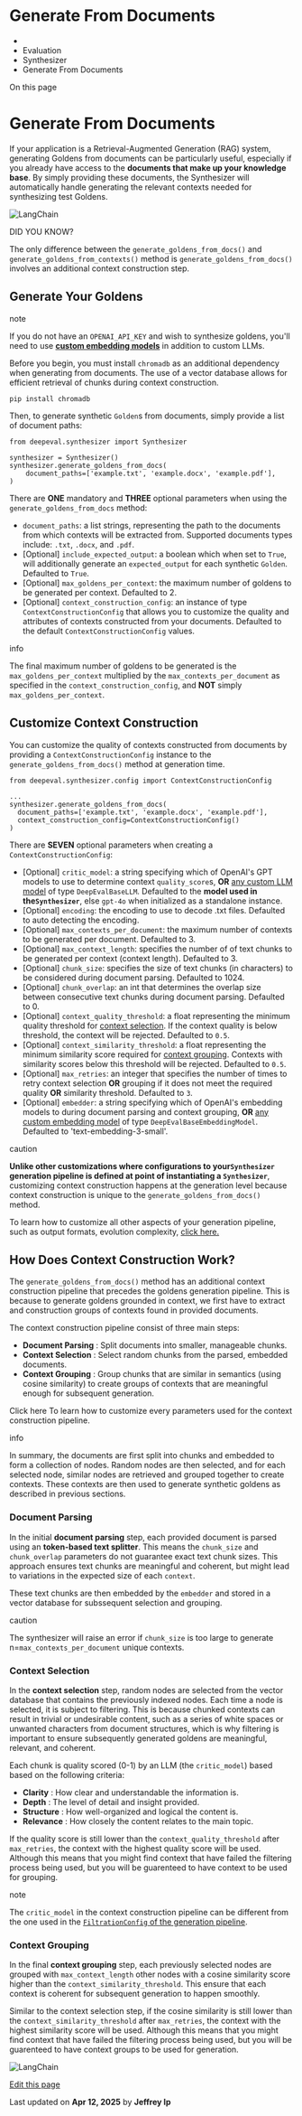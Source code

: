 # Generate From Documents

  * [](/)
  * Evaluation
  * Synthesizer
  * Generate From Documents

On this page

# Generate From Documents

If your application is a Retrieval-Augmented Generation (RAG) system, generating Goldens from documents can be particularly useful, especially if you already have access to the **documents that make up your knowledge base**. By simply providing these documents, the Synthesizer will automatically handle generating the relevant contexts needed for synthesizing test Goldens.

![LangChain](https://confident-bucket.s3.amazonaws.com/synthesize-from-docs.svg)

DID YOU KNOW?

The only difference between the `generate_goldens_from_docs()` and `generate_goldens_from_contexts()` method is `generate_goldens_from_docs()` involves an additional context construction step.

## Generate Your Goldens​

note

If you do not have an `OPENAI_API_KEY` and wish to synthesize goldens, you'll need to use [**custom embedding models**](/guides/guides-using-custom-embedding-models) in addition to custom LLMs.

Before you begin, you must install `chromadb` as an additional dependency when generating from documents. The use of a vector database allows for efficient retrieval of chunks during context construction.
    
    
    pip install chromadb  
    

Then, to generate synthetic `Golden`s from documents, simply provide a list of document paths:
    
    
    from deepeval.synthesizer import Synthesizer  
      
    synthesizer = Synthesizer()  
    synthesizer.generate_goldens_from_docs(  
        document_paths=['example.txt', 'example.docx', 'example.pdf'],  
    )  
    

There are **ONE** mandatory and **THREE** optional parameters when using the `generate_goldens_from_docs` method:

  * `document_paths`: a list strings, representing the path to the documents from which contexts will be extracted from. Supported documents types include: `.txt`, `.docx`, and `.pdf`.
  * [Optional] `include_expected_output`: a boolean which when set to `True`, will additionally generate an `expected_output` for each synthetic `Golden`. Defaulted to `True`.
  * [Optional] `max_goldens_per_context`: the maximum number of goldens to be generated per context. Defaulted to 2.
  * [Optional] `context_construction_config`: an instance of type `ContextConstructionConfig` that allows you to customize the quality and attributes of contexts constructed from your documents. Defaulted to the default `ContextConstructionConfig` values.

info

The final maximum number of goldens to be generated is the `max_goldens_per_context` multiplied by the `max_contexts_per_document` as specified in the `context_construction_config`, and **NOT** simply `max_goldens_per_context`.

## Customize Context Construction​

You can customize the quality of contexts constructed from documents by providing a `ContextConstructionConfig` instance to the `generate_goldens_from_docs()` method at generation time.
    
    
    from deepeval.synthesizer.config import ContextConstructionConfig  
      
    ...  
    synthesizer.generate_goldens_from_docs(  
      document_paths=['example.txt', 'example.docx', 'example.pdf'],  
      context_construction_config=ContextConstructionConfig()  
    )  
    

There are **SEVEN** optional parameters when creating a `ContextConstructionConfig`:

  * [Optional] `critic_model`: a string specifying which of OpenAI's GPT models to use to determine context `quality_score`s, **OR** [any custom LLM model](/docs/metrics-introduction#using-a-custom-llm) of type `DeepEvalBaseLLM`. Defaulted to the **model used in the`Synthesizer`**, else `gpt-4o` when initialized as a standalone instance.
  * [Optional] `encoding`: the encoding to use to decode .txt files. Defaulted to auto detecting the encoding.
  * [Optional] `max_contexts_per_document`: the maximum number of contexts to be generated per document. Defaulted to 3.
  * [Optional] `max_context_length`: specifies the number of of text chunks to be generated per context (context length). Defaulted to 3.
  * [Optional] `chunk_size`: specifies the size of text chunks (in characters) to be considered during document parsing. Defaulted to 1024.
  * [Optional] `chunk_overlap`: an int that determines the overlap size between consecutive text chunks during document parsing. Defaulted to 0.
  * [Optional] `context_quality_threshold`: a float representing the minimum quality threshold for [context selection](/docs/synthesizer-generate-from-docs#context-selection). If the context quality is below threshold, the context will be rejected. Defaulted to `0.5`.
  * [Optional] `context_similarity_threshold`: a float representing the minimum similarity score required for [context grouping](/docs/synthesizer-generate-from-docs#context-grouping). Contexts with similarity scores below this threshold will be rejected. Defaulted to `0.5`.
  * [Optional] `max_retries`: an integer that specifies the number of times to retry context selection **OR** grouping if it does not meet the required quality **OR** similarity threshold. Defaulted to `3`.
  * [Optional] `embedder`: a string specifying which of OpenAI's embedding models to during document parsing and context grouping, **OR** [any custom embedding model](/guides/guides-using-custom-embedding-models) of type `DeepEvalBaseEmbeddingModel`. Defaulted to 'text-embedding-3-small'.

caution

**Unlike other customizations where configurations to your`Synthesizer` generation pipeline is defined at point of instantiating a `Synthesizer`**, customizing context construction happens at the generation level because context construction is unique to the `generate_goldens_from_docs()` method.

To learn how to customize all other aspects of your generation pipeline, such as output formats, evolution complexity, [click here.](/docs/synthesizer-introduction#customize-your-generations)

## How Does Context Construction Work?​

The `generate_goldens_from_docs()` method has an additional context construction pipeline that precedes the goldens generation pipeline. This is because to generate goldens grounded in context, we first have to extract and construction groups of contexts found in provided documents.

The context construction pipeline consist of three main steps:

  * **Document Parsing** : Split documents into smaller, manageable chunks.
  * **Context Selection** : Select random chunks from the parsed, embedded documents.
  * **Context Grouping** : Group chunks that are similar in semantics (using cosine similarity) to create groups of contexts that are meaningful enough for subsequent generation.

Click here To learn how to customize every parameters used for the context construction pipeline.

info

In summary, the documents are first split into chunks and embedded to form a collection of nodes. Random nodes are then selected, and for each selected node, similar nodes are retrieved and grouped together to create contexts. These contexts are then used to generate synthetic goldens as described in previous sections.

### Document Parsing​

In the initial **document parsing** step, each provided document is parsed using an **token-based text splitter**. This means the `chunk_size` and `chunk_overlap` parameters do not guarantee exact text chunk sizes. This approach ensures text chunks are meaningful and coherent, but might lead to variations in the expected size of each `context`.

These text chunks are then embedded by the `embedder` and stored in a vector database for subssequent selection and grouping.

caution

The synthesizer will raise an error if `chunk_size` is too large to generate n=`max_contexts_per_document` unique contexts.

### Context Selection​

In the **context selection** step, random nodes are selected from the vector database that contains the previously indexed nodes. Each time a node is selected, it is subject to filtering. This is because chunked contexts can result in trivial or undesirable content, such as a series of white spaces or unwanted characters from document structures, which is why filtering is important to ensure subsequently generated goldens are meaningful, relevant, and coherent.

Each chunk is quality scored (0-1) by an LLM (the `critic_model`) based based on the following criteria:

  * **Clarity** : How clear and understandable the information is.
  * **Depth** : The level of detail and insight provided.
  * **Structure** : How well-organized and logical the content is.
  * **Relevance** : How closely the content relates to the main topic.

If the quality score is still lower than the `context_quality_threshold` after `max_retries`, the context with the highest quality score will be used. Although this means that you might find context that have failed the filtering process being used, but you will be guarenteed to have context to be used for grouping.

note

The `critic_model` in the context construction pipeline can be different from the one used in the [`FiltrationConfig` of the generation pipeline](/docs/synthesizer-introduction#filteration-quality).

### Context Grouping​

In the final **context grouping** step, each previously selected nodes are grouped with `max_context_length` other nodes with a cosine similarity score higher than the `context_similarity_threshold`. This ensure that each context is coherent for subsequent generation to happen smoothly.

Similar to the context selection step, if the cosine similarity is still lower than the `context_similarity_threshold` after `max_retries`, the context with the highest similarity score will be used. Although this means that you might find context that have failed the filtering process being used, but you will be guarenteed to have context groups to be used for generation.

![LangChain](https://confident-bucket.s3.amazonaws.com/filtering_context.svg)

[Edit this page](https://github.com/confident-ai/deepeval/edit/main/docs/docs/synthesizer-generate-from-docs.mdx)

Last updated on **Apr 12, 2025** by **Jeffrey Ip**
